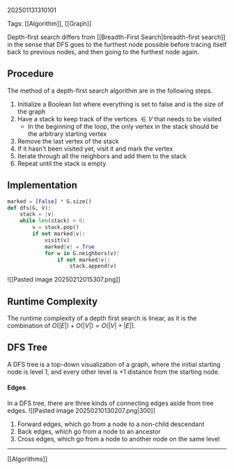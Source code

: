 202501131310101

Tags: [[Algorithm]], [[Graph]]

Depth-first search differs from [[Breadth-First Search|breadth-first search]] in the sense that DFS goes to the furthest node possible before tracing itself back to previous nodes, and then going to the furthest node again.

## Procedure
The method of a depth-first search algorithm are in the following steps. 
1. Initialize a Boolean list where everything is set to false and is the size of the graph
2. Have a stack to keep track of the vertices $\in V$ that needs to be visited
	- In the beginning of the loop, the only vertex in the stack should be the arbitrary starting vertex
3. Remove the last vertex of the stack
4. If it hasn't been visited yet, visit it and mark the vertex
5. Iterate through all the neighbors and add them to the stack
6. Repeat until the stack is empty

## Implementation
```Python
marked = [False] * G.size()
def dfs(G, V):
	stack = |v|
	while len(stack) > 0:
		v = stack.pop()
		if not marked|v|:
			visit(v)
			marked|v| = True
			for w in G.neighbors(v):
				if not marked|v|:
					stack.append(v)
```

![[Pasted image 20250212015307.png]]

## Runtime Complexity
The runtime complexity of a depth first search is linear, as it is the combination of $O(|E|) + O(|V|) = O(|V| + |E|)$. 

## DFS Tree
A DFS tree is a top-down visualization of a graph, where the initial starting node is level 1, and every other level is +1 distance from the starting node. 
#### Edges
In a DFS tree, there are three kinds of connecting edges aside from tree edges.
![[Pasted image 20250210130207.png|300]]
1. Forward edges, which go from a node to a non-child descendant
2. Back edges, which go from a node to an ancestor
3. Cross edges, which go from a node to another node on the same level
___
[[Algorithms]]
